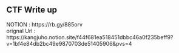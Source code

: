 
<h2>CTF Write up </h2>
NOTION : https://rb.gy/885orv<br>
orignal Url : https://kangjuho.notion.site/f44f681ea518451dbbc46a0f235beff9?v=1bf4e84db2bc49e9870703de51405906&pvs=4
